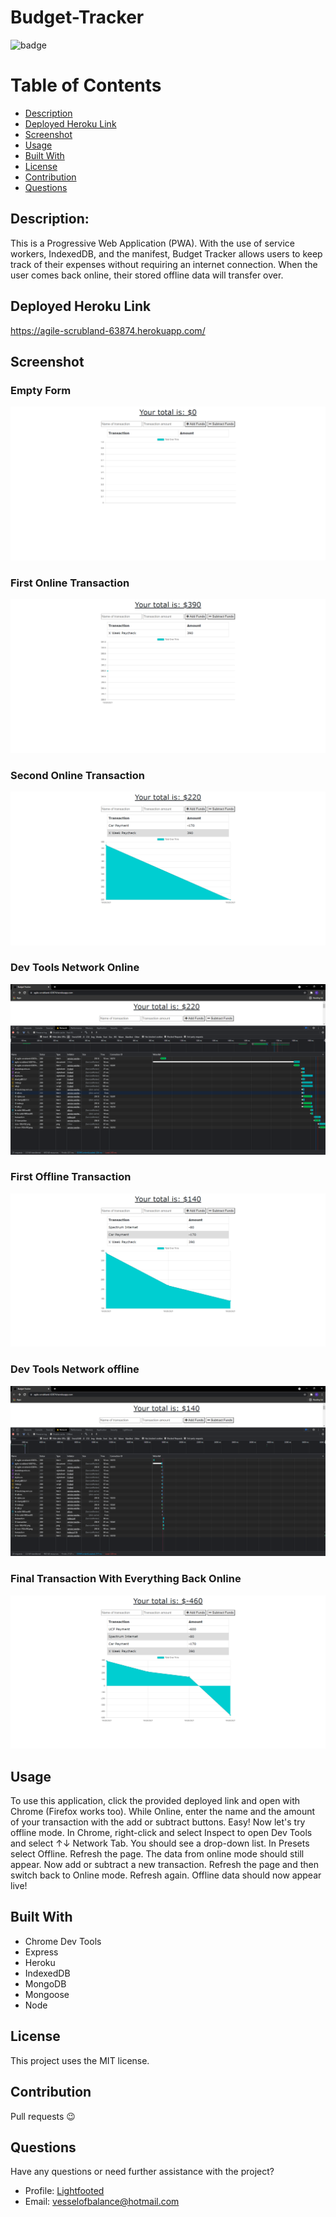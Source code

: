 # Budget-Tracker

  ![badge](https://img.shields.io/badge/License-MIT-informational)

  # Table of Contents

  * [Description](#description)
  * [Deployed Heroku Link](#deployed-heroku-link)
  * [Screenshot](#screenshot)
  * [Usage](#usage)
  * [Built With](#built-with)
  * [License](#license)
  * [Contribution](#contribution)
  * [Questions](#questions)

  ## Description:

  This is a Progressive Web Application (PWA). With the use of service workers, IndexedDB, and the manifest, Budget Tracker allows users to keep track of their expenses without requiring an internet connection. When the user comes back online, their stored offline data will transfer over.
  ## Deployed Heroku Link

  https://agile-scrubland-63874.herokuapp.com/
  ## Screenshot

  ### Empty Form

  ![screenshot](/images/budget-blank.png)
  ### First Online Transaction

  ![screenshot](/images/first-online-transaction.png)
  ### Second Online Transaction

  ![screenshot](/images/second-online-transaction.png)
  ### Dev Tools Network Online

  ![screenshot](/images/networkonline.png)
  ### First Offline Transaction

  ![screenshot](/images/first-offline-transaction.png)
  ### Dev Tools Network offline
  
  ![screenshot](/images/offlinetransaction.png)
  ### Final Transaction With Everything Back Online

  ![screenshot](/images/last-transaction-back-online.png)

  ## Usage

  To use this application, click the provided deployed link and open with Chrome (Firefox works too). While Online, enter the name and the amount of your transaction with the add or subtract buttons. Easy! Now let's try offline mode. In Chrome, right-click and select Inspect to open Dev Tools and select ↑↓ Network Tab. You should see a drop-down list. In Presets select Offline. Refresh the page. The data from online mode should still appear. Now add or subtract a new transaction. Refresh the page and then switch back to Online mode. Refresh again. Offline data should now appear live!
  
  ## Built With

  * Chrome Dev Tools
  * Express
  * Heroku
  * IndexedDB
  * MongoDB
  * Mongoose
  * Node
  ## License

  This project uses the MIT license.
  ## Contribution

  Pull requests 😉
  ## Questions
  
  Have any questions or need further assistance with the project? 
  * Profile: [Lightfooted](http://github.com/Lightfooted)
  * Email: vesselofbalance@hotmail.com